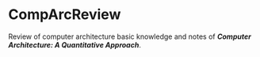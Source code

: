 # CompArcReview
Review of computer architecture basic knowledge and notes of __*Computer Architecture: A Quantitative Approach*__.

